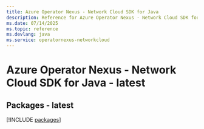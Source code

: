 ```yaml
---
title: Azure Operator Nexus - Network Cloud SDK for Java
description: Reference for Azure Operator Nexus - Network Cloud SDK for Java
ms.date: 07/14/2025
ms.topic: reference
ms.devlang: java
ms.service: operatornexus-networkcloud
---
```

# Azure Operator Nexus - Network Cloud SDK for Java - latest
## Packages - latest
[!INCLUDE [packages](operator-nexus---network-cloud-index.md)]